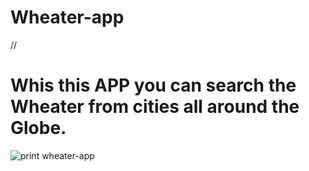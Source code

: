 # Wheater-app

//

# Whis this APP you can search the Wheater from cities all around the Globe.


![print wheater-app](https://user-images.githubusercontent.com/63312505/161445309-22281ccb-0e37-4d67-b547-599b46478fe9.png)
